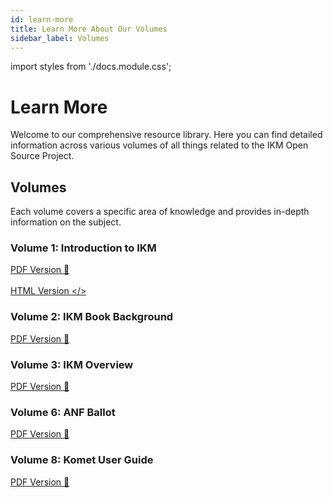 ```yaml
---
id: learn-more
title: Learn More About Our Volumes
sidebar_label: Volumes
---
```

import styles from './docs.module.css';

# Learn More

Welcome to our comprehensive resource library. Here you can find detailed information across various volumes of all things related to the IKM Open Source Project.

## Volumes

Each volume covers a specific area of knowledge and provides in-depth information on the subject.

### Volume 1: Introduction to IKM
<a href="/Volume-1.pdf" target="_blank" class={styles.pdfLink}> PDF Version 📁 </a>
<br></br>
<a href="/Volume-1.html" target="_blank" class={styles.htmlLink}>HTML Version &lt;/&gt;
</a>


<p></p>

### Volume 2: IKM Book Background
<a href="/Volume-2.pdf" target="_blank" class={styles.pdfLink}> PDF Version 📁 </a>

<p></p>

### Volume 3: IKM Overview
<a href="/Volume-3.pdf" target="_blank" class={styles.pdfLink}> PDF Version 📁 </a>
<p></p>

### Volume 6: ANF Ballot
<a href="/Volume-3.pdf" target="_blank" class={styles.pdfLink}> PDF Version 📁 </a>

<p></p>

### Volume 8: Komet User Guide
<a href="/Volume-8.pdf" target="_blank" class={styles.pdfLink}> PDF Version 📁 </a>

